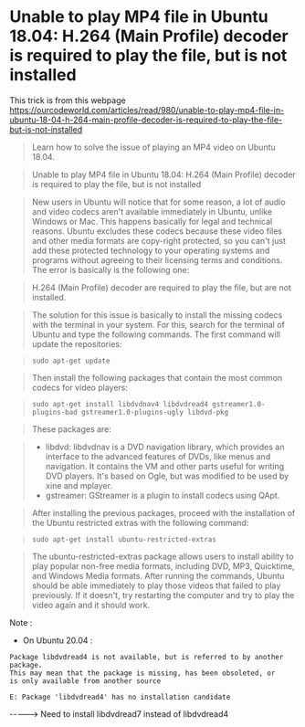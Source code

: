 # Unable to play MP4 file in Ubuntu 18.04: H.264 (Main Profile) decoder is required to play the file, but is not installed

This trick is from this webpage https://ourcodeworld.com/articles/read/980/unable-to-play-mp4-file-in-ubuntu-18-04-h-264-main-profile-decoder-is-required-to-play-the-file-but-is-not-installed

> Learn how to solve the issue of playing an MP4 video on Ubuntu 18.04.

> Unable to play MP4 file in Ubuntu 18.04: H.264 (Main Profile) decoder is required to play the file, but is not installed

> New users in Ubuntu will notice that for some reason, a lot of audio and video codecs aren't available immediately in Ubuntu, unlike Windows or Mac. This happens basically for legal and technical reasons. Ubuntu excludes these codecs because these video files and other media formats are copy-right protected, so you can't just add these protected technology to your operating systems and programs without agreeing to their licensing terms and conditions. The error is basically is the following one:

> H.264 (Main Profile) decoder are required to play the file, but are not installed.

> The solution for this issue is basically to install the missing codecs with the terminal in your system. For this, search for the terminal of Ubuntu and type the following commands. The first command will update the repositories:

> `sudo apt-get update`

> Then install the following packages that contain the most common codecs for video players:

> `sudo apt-get install libdvdnav4 libdvdread4 gstreamer1.0-plugins-bad gstreamer1.0-plugins-ugly libdvd-pkg`

> These packages are:

> - libdvd: libdvdnav is a DVD navigation library, which provides an interface to the advanced features of DVDs, like menus and navigation. It contains the VM and other parts useful for writing DVD players. It's based on Ogle, but was modified to be used by xine and mplayer.
> - gstreamer: GStreamer is a plugin to install codecs using QApt.

> After installing the previous packages, proceed with the installation of the Ubuntu restricted extras with the following command:

> `sudo apt-get install ubuntu-restricted-extras`

> The ubuntu-restricted-extras package allows users to install ability to play popular non-free media formats, including DVD, MP3, Quicktime, and Windows Media formats. After running the commands, Ubuntu should be able immediately to play those videos that failed to play previously. If it doesn't, try restarting the computer and try to play the video again and it should work.

Note : 
- On Ubuntu 20.04 : 
```
Package libdvdread4 is not available, but is referred to by another package.
This may mean that the package is missing, has been obsoleted, or
is only available from another source

E: Package 'libdvdread4' has no installation candidate
```
-----> Need to install libdvdread7 instead of libdvdread4
